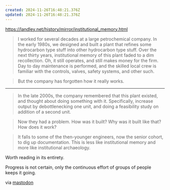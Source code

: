 ```yaml
---
created: 2024-11-26T16:48:21.376Z
updated: 2024-11-26T16:48:21.376Z
---
```

https://landley.net/history/mirror/institutional_memory.html

> I worked for several decades at a large petrochemical company. In the early 1980s, we designed and built a plant that refines some hydrocarbon type stuff into other hydrocarbon type stuff. Over the next thirty years, institutional memory of this plant faded to a dim recollection. Oh, it still operates, and still makes money for the firm. Day to day maintenance is performed, and the skilled local crew is familiar with the controls, valves, safety systems, and other such.

> But the company has forgotten how it really works.

---

> In the late 2000s, the company remembered that this plant existed, and thought about doing something with it. Specifically, increase output by debottlenecking one unit, and doing a feasibility study on addition of a second unit.

> Now they had a problem. How was it built? Why was it built like that? How does it work?

> It falls to some of the then-younger engineers, now the senior cohort, to dig up documentation. This is less like institutional memory and more like institutional archaeology.

Worth reading in its entirety.

Progress is not certain, only the continuous effort of groups of people keeps it going.

via [mastodon](https://elk.zone/hachyderm.io/@RuthMalan@mastodon.social/113538319095698521)